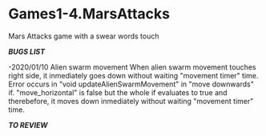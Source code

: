 # Games1-4.MarsAttacks
Mars Attacks game with a swear words touch

_____BUGS LIST_____

-2020/01/10 Alien swarm movement
When alien swarm movement touches right side, it inmediately goes down without waiting "movement timer" time.
Error occurs in "void updateAlienSwarmMovement" in "move downwards" if. "move_horizontal" is false but the whole if evaluates to true and therebefore, it moves down inmediately without waiting "movement timer" time.


_____TO REVIEW_____
